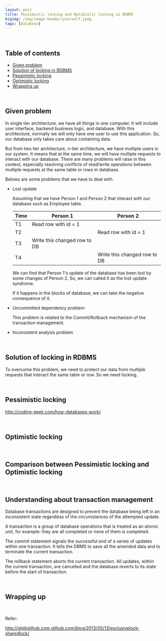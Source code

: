 ```yaml
---
layout: post
title: Pessimistic locking and Optimistic locking in RDBMS
bigimg: /img/image-header/yourself.jpeg
tags: [Database]
---
```





<br>

## Table of contents
- [Given problem](#given-problem)
- [Solution of locking in RDBMS](#solution-of-locking-in-rdbms)
- [Pessimistic locking](#pessimistic-locking)
- [Optimistic locking](#optimistic-locking)
- [Wrapping up](#wrapping-up)

<br>

## Given problem

In single tier architecture, we have all things in one computer. It will include user interface, backend business logic, and database. With this architecture, normally we will only have one user to use this application. So, our database only takes care about containing data.

But from two tier architecture, n-tier architecture, we have multiple users in our system. It means that at the same time, we will have multiple requests to interact with our database. There are many problems will raise in this context, especially resolving conflicts of read/write operations between multiple requests at the same table or rows in database.

Belows are some problems that we have to deal with.
- Lost update

    Assuming that we have Person 1 and Person 2 that interact with our database such as Employee table.

    |   Time   |        Person 1        |        Person 2        |
    | -------- | ---------------------- | ---------------------- |
    | T1       | Read row with id = 1   |                        |
    | T2       |                        | Read row with id = 1   |
    | T3       | Write this changed row to DB |                  |
    | T4       |                        | Write this changed row to DB |

    We can find that Person 1's update of the database has been lost by some changes of Person 2. So, we can called it as the lost update syndrome.

    If it happens in the blocks of database, we can take the negative consequence of it.

- Uncommitted dependency problem

    This problem is related to the Commit/Rollback mechanism of the transaction management.


- Inconsistent analysis problem



<br>

## Solution of locking in RDBMS

To overcome this problem, we need to protect our data from multiple requests that interact the same table or row. So we need locking.


<br>

## Pessimistic locking

http://coding-geek.com/how-databases-work/




<br>

## Optimistic locking





<br>

## Comparison between Pessimistic locking and Optimistic locking





<br>

## Understanding about transaction management

Database transactions are designed to prevent the database being left in an inconsistent state regardless of the circumstances of the attempted update.

A transaction is a group of database operations that is treated as an atomic unit, for example: they are all completed or none of them is completed.

The commit statement signals the successful end of a series of updates within one transaction. It tells the DBMS to save all the amended data and to terminate the current transaction.

The rollback statement aborts the current transaction. All updates, within the current transaction, are cancelled and the database reverts to its state before the start of transaction.



<br>

## Wrapping up




<br>

Refer:

[http://git@github.com.github.com/blog/2013/05/13/exclusivelock-sharedlock/](http://git@github.com.github.com/blog/2013/05/13/exclusivelock-sharedlock/)

